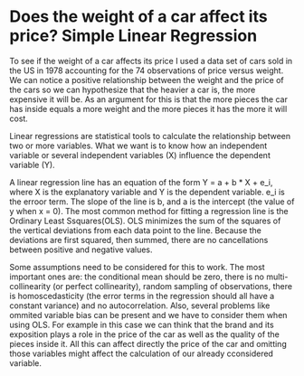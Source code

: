 # Does the weight of a car affect its price? Simple Linear Regression

To see if the weight of a car affects its price I used a data set of cars sold in the US in 1978 accounting for the 74 observations of price versus weight. We can notice a positive relationship between the weight and the price of the cars so we can hypothesize that the heavier a car is, the more expensive it will be. As an argument for this is that the more pieces the car has inside equals a more weight and the more pieces it has the more it will cost.

Linear regressions are statistical tools to calculate the relationship between two or more variables.
What we want is to know how an independent variable or several independent variables (X) influence the dependent variable (Y).

A linear regression line has an equation of the form Y = a + b * X + e_i, where X is the explanatory variable and Y is the dependent variable. e_i is the erroor term. The slope of the line is b, and a is the intercept (the value of y when x = 0).
The most common method for fitting a regression line is the Ordinary Least Ssquares(OLS). OLS minimizes the sum of the squares of the vertical deviations from each data point to the line. Because the deviations are first squared, then summed, there are no cancellations between positive and negative values.

Some assumptions need to be considered for this to work. The most important ones  are: the conditional mean should be zero, there is no multi-collinearity (or perfect collinearity), random sampling of observations, there is homoscedasticity (the error terms in the regression should all have a constant variance) and no autocorrelation.
Also, several problems like ommited variable bias can be present and we have to consider them when using OLS. For example in this case we can think that the brand and its exposition plays a role in the price of the car as well as the quality of the pieces inside it. All this can affect directly the price of the car and omitting those variables might affect the calculation of our already cconsidered variable.
